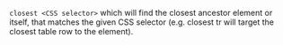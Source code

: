 `closest <CSS selector>` which will find the closest ancestor element or itself, that matches the given CSS selector (e.g. closest tr will target the closest table row to the element).